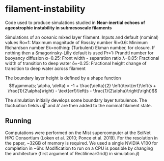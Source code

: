 # filament-instability
Code used to produce simulations studied in **Near-inertial echoes of ageostrophic instability in submesoscale filaments**

Simulations of an oceanic mixed layer filament.
Inputs and default (nominal) values
Ro=1: Maximum magnitude of Rossby number
Ri=0.6: Minimum Richardson number
Ek=nothing: (Turbulent) Ekman number, for closure. If nothing then a Smagorinsky-Lilly default is used
Pr=1: Prandtl number for buoyancy diffusion
α=0.25: Front width - separation ratio
λ=0.05: Fractional width of transition to deep water
δ=-0.25: Fractional height change of transition to deep water across filament

The boundary layer height is defined by a shape function
$$\gamma(s; \alpha, \delta) = -1 + \frac{\delta}{2} \left(\text{erf}\left(s + \frac{1}{2\alpha}\right) - \text{erf}\left(s - \frac{1}{2\alpha}\right)\right)$$

The simulation initially develops some boundary layer turbulence. The fluctuation fields $\vec {u}'$ and $b'$ are then added to the nominal filament state.



## Running
Computations were performed on the Mist supercomputer at the SciNet HPC Consortium (Loken et al. 2010; Ponce et al. 2019).
For the resolution in the paper, ~32GB of memory is required. We used a single NVIDIA V100 for completion in ~6hr.
Modification to run on a CPU is possible by changing the architecture (first argument of RectilinearGrid() in simulation.jl)